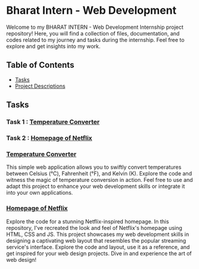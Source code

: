 # Bharat Intern - Web Development

Welcome to my BHARAT INTERN - Web Development Internship project repository! Here, you will find a collection of files, documentation, and codes related to my journey and tasks during the internship. Feel free to explore and get insights into my work.

## Table of Contents

- [Tasks](#tasks)
- [Project Descriptions](#project-descriptions)

## Tasks 

### Task 1 : [Temperature Converter](https://manoradh03.github.io/Bharat-Intern---Web-Development/Temperature%20Converter/index.html)

### Task 2 :  [Homepage of Netflix](https://manoradh03.github.io/Bharat-Intern---Web-Development/Homepage%20of%20Netflix/index.html) 

### [Temperature Converter](https://manoradh03.github.io/Bharat-Intern---Web-Development/Temperature%20Converter/index.html) 

This simple web application allows you to swiftly convert temperatures between Celsius (°C), Fahrenheit (°F), and Kelvin (K). Explore the code and witness the magic of temperature conversion in action. Feel free to use and adapt this project to enhance your web development skills or integrate it into your own applications.

### [Homepage of Netflix](https://manoradh03.github.io/Bharat-Intern---Web-Development/Homepage%20of%20Netflix/index.html) 

Explore the code for a stunning Netflix-inspired homepage. In this repository, I've recreated the look and feel of Netflix's homepage using HTML, CSS and JS. This project showcases my web development skills in designing a captivating web layout that resembles the popular streaming service's interface. Explore the code and layout, use it as a reference, and get inspired for your web design projects. Dive in and experience the art of web design!
